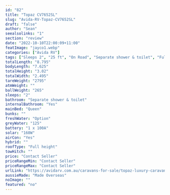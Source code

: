 ```yaml
---
id: "82"
title: "Topaz CV7652SL"
slug: "Avida-RV-Topaz-CV7652SL"
draft: "false"
author: "Sean"
seealsolinks: "1"
section: "review"
date: "2022-10-10T22:00:09+11:00"
featImage: "jayco1.webp"
categories: ["Avida RV"]
tags: ["Sleeps 2", "25 ft", "On Road", "Separate shower & toilet", "Full height", "Price Unknown"]
totalLength: "8.795"
bodyLength: "7.625"
totalHeight: "3.02"
totalWidth: "2.495"
tareWeight: "2795"
atmWeight: ""
ballWeight: "265"
sleeps: "2"
bathroom: "Separate shower & toilet"
internalBathroom: "Yes"
mainBed: "Queen"
bunks: ""
freshWater: "Option"
greyWater: "125"
battery: "1 x 100A"
solar: "160W"
airCon: "Yes"
hybrid: ""
roofType: "Full height"
towHitch: ""
price: "Contact Seller"
priceRangeMin: "Contact Seller"
priceRangeMax: "Contact Seller"
urlLink: "https://avidarv.com.au/caravans-for-sale/topaz-luxury-caravan/"
aussieMade: "Made Overseas"
noImage: ""
featured: "no"
---
```

